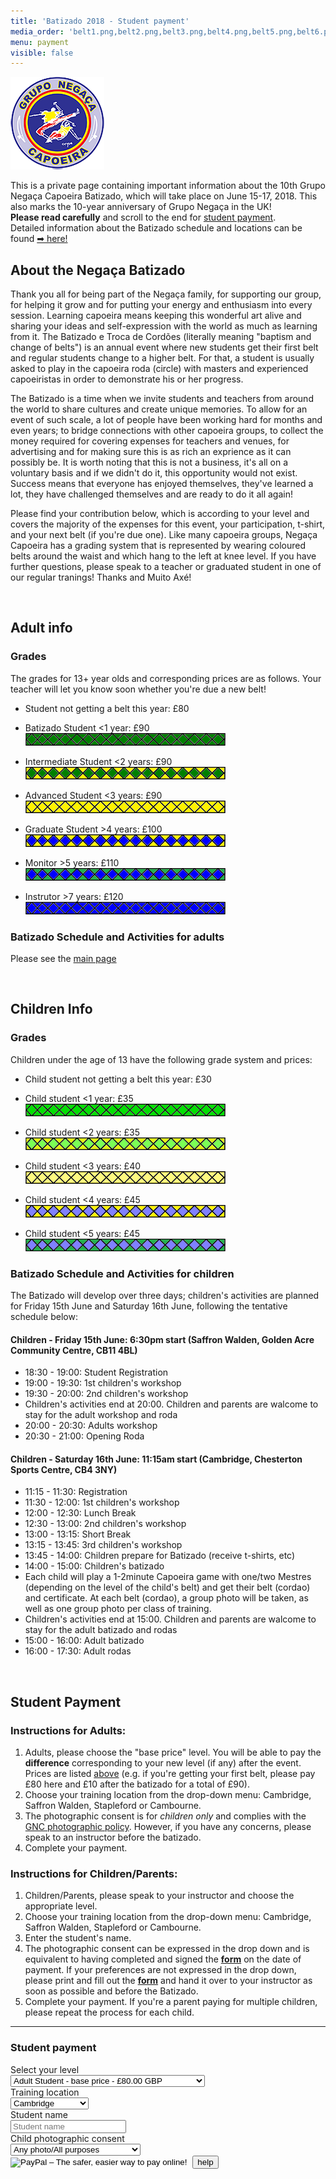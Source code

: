 ```yaml
---
title: 'Batizado 2018 - Student payment'
media_order: 'belt1.png,belt2.png,belt3.png,belt4.png,belt5.png,belt6.png,belt7.png,belt8.png,belt9.png,belt10.png,belt11.png,ibelt1.png,ibelt2.png,ibelt3.png,ibelt4.png,ibelt5.png,ibelt6.png,ibelt7.png,negaca.png,Photopolicyconsentform_2018.pdf'
menu: payment
visible: false
---
```


![](negaca.png)

This is a private page containing important information about the 10th Grupo Negaça Capoeira Batizado, which will take place on June 15-17, 2018. This also marks the 10-year anniversary of Grupo Negaça in the UK!  
**Please read carefully** and scroll to the end for [student payment](#pay).  
Detailed information about the Batizado schedule and locations can be found [➡ here!](/batizado2018)

## About the Negaça Batizado

Thank you all for being part of the Negaça family, for supporting our group, for helping it grow and for putting your energy and enthusiasm into every session. Learning capoeira means keeping this wonderful art alive and sharing your ideas and self-expression with the world as much as learning from it. The Batizado e Troca de Cordões (literally meaning "baptism and change of belts") is an annual event where new students get their first belt and regular students change to a higher belt. For that, a student is usually asked to play in the capoeira roda (circle) with masters and experienced capoeiristas in order to demonstrate his or her progress.

The Batizado is a time when we invite students and teachers from around the world to share cultures and create unique memories. To allow for an event of such scale, a lot of people have been working hard for months and even years; to bridge connections with other capoeira groups, to collect the money required for covering expenses for teachers and venues, for advertising and for making sure this is as rich an exprience as it can possibly be. It is worth noting that this is not a business, it's all on a voluntary basis and if we didn't do it, this opportunity would not exist. Success means that everyone has enjoyed themselves, they've learned a lot, they have challenged themselves and are ready to do it all again!

Please find your contribution below, which is according to your level and covers the majority of the expenses for this event, your participation, t-shirt, and your next belt (if you're due one). Like many capoeira groups, Negaça Capoeira has a grading system that is represented by wearing coloured belts around the waist and which hang to the left at knee level. If you have further questions, please speak to a teacher or graduated student in one of our regular tranings! Thanks and Muito Axé!
  
&nbsp;
&nbsp;
  
<a name="adultgrades"></a>
## Adult info

### Grades

The grades for 13+ year olds and corresponding prices are as follows. Your teacher will let you know soon whether you're due a new belt!

- Student not getting a belt this year: £80  

- Batizado Student <1 year: £90  
![](belt1.png)

- Intermediate Student <2 years: £90  
![](belt2.png)

- Advanced Student <3 years: £90  
![](belt3.png)

- Graduate Student >4 years: £100  
![](belt4.png)

- Monitor >5 years: £110  
![](belt5.png)

- Instrutor >7 years: £120  
![](belt6.png)

### Batizado Schedule and Activities for adults

Please see the [main page](/batizado2018#schedule)
  
&nbsp;
&nbsp;
  
## Children Info
### Grades

Children under the age of 13 have the following grade system and prices:  

- Child student not getting a belt this year: £30  

- Child student <1 year: £35  
![](ibelt1.png)  

- Child student <2 years: £35  
![](ibelt2.png)  

- Child student <3 years: £40  
![](ibelt3.png)  

- Child student <4 years: £45  
![](ibelt4.png)  

- Child student <5 years: £45  
![](ibelt5.png)  

### Batizado Schedule and Activities for children

The Batizado will develop over three days; children's activities are planned for Friday 15th June and Saturday 16th June, following the tentative schedule below:

#### Children - Friday 15th June: 6:30pm start (Saffron Walden, Golden Acre Community Centre, CB11 4BL)

* 18:30 - 19:00: Student Registration
* 19:00 - 19:30: 1st children's workshop
* 19:30 - 20:00: 2nd children's workshop
* Children's activities end at 20:00. Children and parents are walcome to stay for the adult workshop and roda
* 20:00 - 20:30: Adults workshop
* 20:30 - 21:00: Opening Roda

#### Children - Saturday 16th June: 11:15am start (Cambridge, Chesterton Sports Centre, CB4 3NY)

* 11:15 - 11:30: Registration
* 11:30 - 12:00: 1st children's workshop
* 12:00 - 12:30: Lunch Break
* 12:30 - 13:00: 2nd children's workshop
* 13:00 - 13:15: Short Break
* 13:15 - 13:45: 3rd children's workshop
* 13:45 - 14:00: Children prepare for Batizado (receive t-shirts, etc)
* 14:00 - 15:00: Children's batizado
* Each child will play a 1-2minute Capoeira game with one/two Mestres (depending on the level of the child's belt) and get their belt (cordao) and certificate. At each belt (cordao), a group photo will be taken, as well as one group photo per class of training.
* Children's activities end at 15:00. Children and parents are walcome to stay for the adult batizado and rodas
* 15:00 - 16:00: Adult batizado
* 16:00 - 17:30: Adult rodas
  
&nbsp;
&nbsp;
  
## Student Payment

### Instructions for Adults:
1. Adults, please choose the "base price" level. You will be able to pay the **difference** corresponding to your new level (if any) after the event. Prices are listed [above](#adultgrades) (e.g. if you're getting your first belt, please pay £80 here and £10 after the batizado for a total of £90).
2. Choose your training location from the drop-down menu: Cambridge, Saffron Walden, Stapleford or Cambourne.
3. The photographic consent is for *children only* and complies with the [GNC photographic policy](Photopolicyconsentform_2018.pdf?target=_blank). However, if you have any concerns, please speak to an instructor before the batizado.
4. Complete your payment.

### Instructions for Children/Parents:
1. Children/Parents, please speak to your instructor and choose the appropriate level.
2. Choose your training location from the drop-down menu: Cambridge, Saffron Walden, Stapleford or Cambourne.
4. Enter the student's name.
5. The photographic consent can be expressed in the drop down and is equivalent to having completed and signed the [**form**](Photopolicyconsentform_2018.pdf?target=_blank) on the date of payment. If your preferences are not expressed in the drop down, please print and fill out the [**form**](Photopolicyconsentform_2018.pdf?target=_blank) and hand it over to your instructor as soon as possible and before the Batizado.
6. Complete your payment. If you're a parent paying for multiple children, please repeat the process for each child.
<hr>
    <div class="row" id="pay">
        <div class="col-md-8">
            <div class="panel panel-primary">
                <div class="panel-heading">
                    <h3>Student payment</h3>
                </div>
                <div class="panel-body">
                    <form class="form-horizontal" action="https://www.paypal.com/cgi-bin/webscr" method="post" target="_blank">
                        <input type="hidden" name="on0" value="Select ticket">
                        <input type="hidden" name="on1" value="Training location">
                        <input type="hidden" name="on2" value="Student name">
                        <input type="hidden" name="on3" value="Photographic consent">
                        <input type="hidden" name="cmd" value="_s-xclick">
                        <input type="hidden" name="hosted_button_id" value="85TMWEY245EZ6">
                        <input type="hidden" name="currency_code" value="GBP">
                        <div class="form-group">
                            <label for="os0" class="col-sm-4 control-label">Select your level</label>
                            <div class="col-sm-8">
                                <select class="form-control" name="os0" id="os0">
                                    <option value="Adult Student - base price -">Adult Student - base price - £80.00 GBP</option>
                                    <option value="Child Student - not getting a belt -">Child Student - not getting a belt - £30.00 GBP</option>
                                    <option value="Child Student - getting 1st/2nd belt -">Child Student - getting 1st/2nd belt - £35.00 GBP</option>
                                    <option value="Child Student - getting 3rd belt -">Child Student - getting 3rd belt - £40.00 GBP</option>
                                    <option value="Child Student - getting 4th/5th belt -">Child Student - getting 4th/5th belt - £45.00 GBP</option>
                                </select>
                            </div>
                        </div>
                        <div class="form-group">
                            <label for="os1" class="col-sm-4 control-label">Training location</label>
                            <div class="col-sm-8">
                                <select class="form-control" name="os1" id="os1">
                                    <option value="Cambridge">Cambridge </option>
                                    <option value="Saffron Walden">Saffron Walden </option>
                                    <option value="Stapleford">Stapleford </option>
                                    <option value="Cambourne">Cambourne </option>
                                    <option value="Bishops Stortford">Bishops Stortford</option>
                                </select>
                            </div>
                        </div>
                        <div class="form-group">
                            <label for="os2" class="col-sm-4 control-label">Student name</label>
                            <div class="col-sm-8">
                                <input type="text" name="os2" id="os2" class="form-control" maxlength="200" placeholder="Student name">
                            </div>
                        </div>
                        <div class="form-group">
                            <label for="os3" class="col-sm-4 control-label">Child photographic consent</label>
                            <div class="col-sm-8">
                                <select class="form-control" name="os3" id="os3">
                                    <option value="Any photo/All purposes">Any photo/All purposes</option>
                                    <option value="Group photos only/All purposes">Group photos only/All purposes</option>
                                    <option value="Any photo/No social media">Any photo/No social media</option>
                                    <option value="I will complete the form">I will complete the form</option>
                                </select>
                            </div>
                        </div>
                        <div class="form-group">
                            <label for="btn_buy" class="col-sm-4 control-label"> </label>
                            <div class="col-sm-8">
                                <input type="image" id="btn_buy" src="https://www.paypalobjects.com/en_GB/i/btn/btn_paynowCC_LG.gif" border="0" name="submit" alt="PayPal – The safer, easier way to pay online!">
                                <img alt="" border="0" src="https://www.paypalobjects.com/en_GB/i/scr/pixel.gif" width="1" height="1">
                                <button id="popover-help" type="button" class="btn btn-link pull-right" data-container="body" data-toggle="popover" data-placement="bottom" data-content="Having trouble paying with PayPal? Try clearing your browser cookies or open an icognito window and try again. Email us at negaca@capoeiracambridge.co.uk if you are unable to pay.">help</button>
                            </div>
                        </div>
                    </form>
                </div> <!-- panel body -->
            </div> <!-- panel -->
        </div> <!-- col -->
    </div> <!-- row -->

